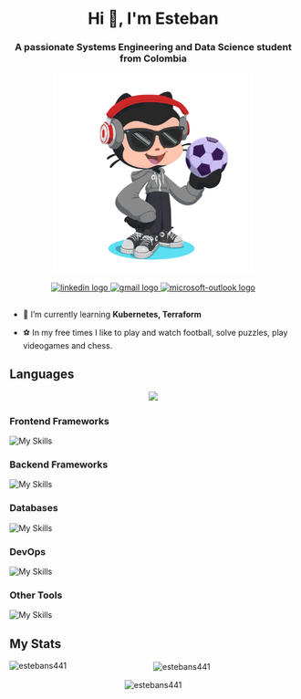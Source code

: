 <h1 align="center">Hi 👋, I'm Esteban</h1>
<h3 align="center">A passionate Systems Engineering and Data Science student from Colombia </h3>

<p align="center">
    <img src="sources/octocat-1707966496448.png" height=350/>
</p>
<div align="center">
  <a href="https://www.linkedin.com/in/esteban-salazar-a27988235/" target="_blank">
    <img src="https://img.shields.io/static/v1?message=LinkedIn&logo=linkedin&label=&color=0077B5&logoColor=white&labelColor=&style=for-the-badge" height="24" alt="linkedin logo"  />
  </a>
  <a href="mailto:estebans441@gmail.com">
    <img src="https://img.shields.io/static/v1?message=Gmail&logo=gmail&label=&color=D14836&logoColor=white&labelColor=&style=for-the-badge" height="24" alt="gmail logo"  />
  </a>
  <a href="mailto:salazaraesteban@javeriana.edu.co">
    <img src="https://img.shields.io/static/v1?message=Outlook&logo=microsoft-outlook&label=&color=0078D4&logoColor=white&labelColor=&style=for-the-badge" height="24" alt="microsoft-outlook logo"  />
  </a>
</div>

##

- 🌱 I’m currently learning **Kubernetes, Terraform**

- ⚽ In my free times I like to play and watch football, solve puzzles, play videogames and chess.


## Languages
<p align="center">
  <a href="https://skillicons.dev">
    <img src="https://skillicons.dev/icons?i=python,java,kotlin,c,cpp,dart,html,css,js,typescript,r,go&perline=15" />
  </a>
</p>


### Frontend Frameworks
![My Skills](https://skillicons.dev/icons?i=angular,react,next,astro)

### Backend Frameworks
![My Skills](https://skillicons.dev/icons?i=nodejs,spring,express,net)

### Databases
![My Skills](https://skillicons.dev/icons?i=mongodb,mysql,postgresql,redis)

### DevOps
![My Skills](https://skillicons.dev/icons?i=docker,githubactions)

### Other Tools
![My Skills](https://skillicons.dev/icons?i=git,firebase,androidstudio,flutter,scikitlearn,figma,arduino,rabbitmq)


## My Stats

<p align = "center"><img align="left" src="https://github-readme-stats.vercel.app/api/top-langs?username=estebans441&show_icons=true&theme=react&locale=en&layout=donut" alt="estebans441" /></p>

<p align = "center"><img align="center" src="https://github-readme-stats.vercel.app/api?username=estebans441&show_icons=true&theme=react&locale=en" alt="estebans441" /></p>

<p align = "center"><img align="center" src="https://github-readme-streak-stats.herokuapp.com/?user=estebans441&theme=react" alt="estebans441" /></p>
